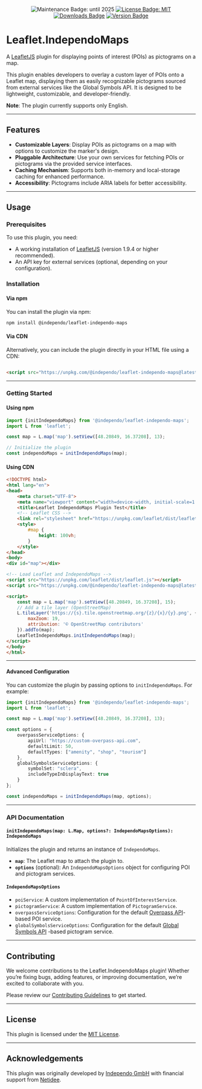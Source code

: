 <p align="center">
  <img src="https://img.shields.io/maintenance/yes/2025" alt="Maintenance Badge: until 2025" />
  <a href="https://www.npmjs.com/package/@independo/leaflet-independo-maps"><img src="https://img.shields.io/npm/l/@independo/leaflet-independo-maps" alt="License Badge: MIT" /></a>
<br>
  <a href="https://www.npmjs.com/package/@independo/leaflet-independo-maps"><img src="https://img.shields.io/npm/dw/@independo/leaflet-independo-maps" alt="Downloads Badge" role="presentation" /></a>
  <a href="https://www.npmjs.com/package/@independo/leaflet-independo-maps"><img src="https://img.shields.io/npm/v/@independo/leaflet-independo-maps" alt="Version Badge" role="presentation" /></a>
</p>

# Leaflet.IndependoMaps

A [LeafletJS](http://leafletjs.com/) plugin for displaying points of interest (POIs) as pictograms on a map.

This plugin enables developers to overlay a custom layer of POIs onto a Leaflet map, displaying them as easily
recognizable pictograms sourced from external services like the Global Symbols API. It is designed to be lightweight,
customizable, and developer-friendly.

**Note**: The plugin currently supports only English.

---

## Features

- **Customizable Layers**: Display POIs as pictograms on a map with options to customize the marker's design.
- **Pluggable Architecture**: Use your own services for fetching POIs or pictograms via the provided service interfaces.
- **Caching Mechanism**: Supports both in-memory and local-storage caching for enhanced performance.
- **Accessibility**: Pictograms include ARIA labels for better accessibility.

---

## Usage

### Prerequisites

To use this plugin, you need:

- A working installation of [LeafletJS](http://leafletjs.com/) (version 1.9.4 or higher recommended).
- An API key for external services (optional, depending on your configuration).

### Installation

#### **Via npm**

You can install the plugin via npm:

```bash
npm install @independo/leaflet-independo-maps
```

#### **Via CDN**

Alternatively, you can include the plugin directly in your HTML file using a CDN:

```html

<script src="https://unpkg.com/@independo/leaflet-independo-maps@latest"></script>
```

---

### Getting Started

#### **Using npm**

```typescript
import {initIndependoMaps} from '@independo/leaflet-independo-maps';
import L from 'leaflet';

const map = L.map('map').setView([48.20849, 16.37208], 13);

// Initialize the plugin
const independoMaps = initIndependoMaps(map);
```

#### **Using CDN**

```html
<!DOCTYPE html>
<html lang="en">
<head>
    <meta charset="UTF-8">
    <meta name="viewport" content="width=device-width, initial-scale=1.0">
    <title>Leaflet IndependoMaps Plugin Test</title>
    <!-- Leaflet CSS -->
    <link rel="stylesheet" href="https://unpkg.com/leaflet/dist/leaflet.css"/>
    <style>
        #map {
            height: 100vh;
        }
    </style>
</head>
<body>
<div id="map"></div>

<!-- Load Leaflet and IndependoMaps -->
<script src="https://unpkg.com/leaflet/dist/leaflet.js"></script>
<script src="https://unpkg.com/@independo/leaflet-independo-maps@latest"></script>

<script>
    const map = L.map('map').setView([48.20849, 16.37208], 15);
    // Add a tile layer (OpenStreetMap)
    L.tileLayer('https://{s}.tile.openstreetmap.org/{z}/{x}/{y}.png', {
        maxZoom: 19,
        attribution: '© OpenStreetMap contributors'
    }).addTo(map);
    LeafletIndependoMaps.initIndependoMaps(map);
</script>
</body>
</html>
```

---

#### Advanced Configuration

You can customize the plugin by passing options to `initIndependoMaps`. For example:

```typescript
import {initIndependoMaps} from '@independo/leaflet-independo-maps';
import L from 'leaflet';

const map = L.map('map').setView([48.20849, 16.37208], 13);

const options = {
    overpassServiceOptions: {
        apiUrl: "https://custom-overpass-api.com",
        defaultLimit: 50,
        defaultTypes: ["amenity", "shop", "tourism"]
    },
    globalSymbolsServiceOptions: {
        symbolSet: "sclera",
        includeTypeInDisplayText: true
    }
};

const independoMaps = initIndependoMaps(map, options);
```

---

### API Documentation

#### `initIndependoMaps(map: L.Map, options?: IndependoMapsOptions): IndependoMaps`

Initializes the plugin and returns an instance of `IndependoMaps`.

- **`map`**: The Leaflet map to attach the plugin to.
- **`options`** (optional): An `IndependoMapsOptions` object for configuring POI and pictogram services.

#### `IndependoMapsOptions`

- `poiService`: A custom implementation of `PointOfInterestService`.
- `pictogramService`: A custom implementation of `PictogramService`.
- `overpassServiceOptions`: Configuration for the
  default [Overpass API](https://wiki.openstreetmap.org/wiki/Overpass_API)-based POI service.
- `globalSymbolsServiceOptions`: Configuration for the default [Global Symbols API](https://globalsymbols.com/api/docs)
  -based pictogram service.

---

## Contributing

We welcome contributions to the Leaflet.IndependoMaps plugin! Whether you’re fixing bugs, adding features, or improving
documentation, we’re excited to collaborate with you.

Please review our [Contributing Guidelines](CONTRIBUTING.md) to get started.

---

## License

This plugin is licensed under the [MIT License](LICENSE).

---

## Acknowledgements

This plugin was originally developed by [Independo GmbH](https://www.independo.app) with financial support
from [Netidee](https://www.netidee.at/independo-maps).
